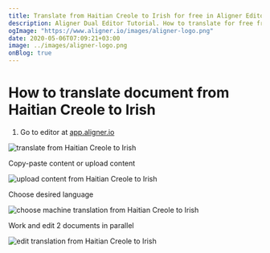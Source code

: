 ```yaml
---
title: Translate from Haitian Creole to Irish for free in Aligner Editor
description: Aligner Dual Editor Tutorial. How to translate for free from Haitian Creole to Irish. Aligner is multilingual document management platform. 
ogImage: "https://www.aligner.io/images/aligner-logo.png"
date: 2020-05-06T07:09:21+03:00
image: ../images/aligner-logo.png
onBlog: true
---
```


# How to translate document from Haitian Creole to Irish

1. Go to editor at [app.aligner.io](https://app.aligner.io "Aligner App web page")

![translate from Haitian Creole to Irish](../aligner-blank-editor.png "translate from Haitian Creole to Irish")

Copy-paste content or upload content

![upload content from Haitian Creole to Irish](../aligner-uploaded-document.png "upload content from Haitian Creole to Irish")

Choose desired language

![choose machine translation from Haitian Creole to Irish](../aligner-language-dropdown.png "choose machine translation from Haitian Creole to Irish")

Work and edit 2 documents in parallel

![edit translation from Haitian Creole to Irish](../aligner-double-sitded-editor.png "edit translation from Haitian Creole to Irish")


